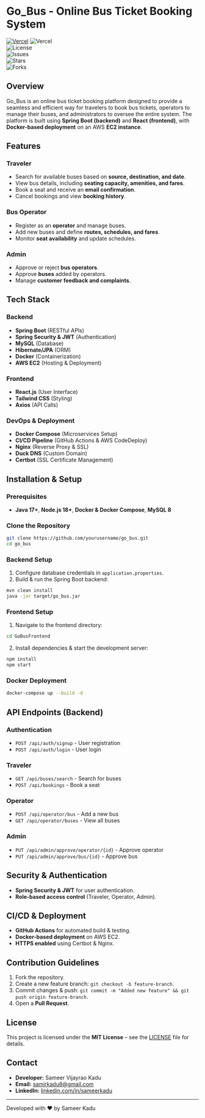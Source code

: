 # Go_Bus - Online Bus Ticket Booking System

[![Vercel](https://vercelbadge.vercel.app/api/Sameer-Kadu/Go_Bus)](https://go-bus-oarm.vercel.app/)
![Vercel](https://img.shields.io/github/deployments/Sameer-Kadu/Go_Bus/production?label=Vercel)  
![License](https://img.shields.io/github/license/Sameer-Kadu/Go_Bus)  
![Issues](https://img.shields.io/github/issues/Sameer-Kadu/Go_Bus)  
![Stars](https://img.shields.io/github/stars/Sameer-Kadu/Go_Bus?style=social)  
![Forks](https://img.shields.io/github/forks/Sameer-Kadu/Go_Bus?style=social)  






## Overview
Go_Bus is an online bus ticket booking platform designed to provide a seamless and efficient way for travelers to book bus tickets, operators to manage their buses, and administrators to oversee the entire system. The platform is built using **Spring Boot (backend)** and **React (frontend)**, with **Docker-based deployment** on an AWS **EC2 instance**.

## Features
### Traveler
- Search for available buses based on **source, destination, and date**.
- View bus details, including **seating capacity, amenities, and fares**.
- Book a seat and receive an **email confirmation**.
- Cancel bookings and view **booking history**.

### Bus Operator
- Register as an **operator** and manage buses.
- Add new buses and define **routes, schedules, and fares**.
- Monitor **seat availability** and update schedules.

### Admin
- Approve or reject **bus operators**.
- Approve **buses** added by operators.
- Manage **customer feedback and complaints**.

## Tech Stack
### Backend
- **Spring Boot** (RESTful APIs)
- **Spring Security & JWT** (Authentication)
- **MySQL** (Database)
- **Hibernate/JPA** (ORM)
- **Docker** (Containerization)
- **AWS EC2** (Hosting & Deployment)

### Frontend
- **React.js** (User Interface)
- **Tailwind CSS** (Styling)
- **Axios** (API Calls)

### DevOps & Deployment
- **Docker Compose** (Microservices Setup)
- **CI/CD Pipeline** (GitHub Actions & AWS CodeDeploy)
- **Nginx** (Reverse Proxy & SSL)
- **Duck DNS** (Custom Domain)
- **Certbot** (SSL Certificate Management)

## Installation & Setup
### Prerequisites
- **Java 17+**, **Node.js 18+**, **Docker & Docker Compose**, **MySQL 8**

### Clone the Repository
```sh
git clone https://github.com/yourusername/go_bus.git
cd go_bus
```

### Backend Setup
1. Configure database credentials in `application.properties`.
2. Build & run the Spring Boot backend:
```sh
mvn clean install
java -jar target/go_bus.jar
```

### Frontend Setup
1. Navigate to the frontend directory:
```sh
cd GoBusFrontend
```
2. Install dependencies & start the development server:
```sh
npm install
npm start
```

### Docker Deployment
```sh
docker-compose up --build -d
```

## API Endpoints (Backend)
### Authentication
- `POST /api/auth/signup` - User registration
- `POST /api/auth/login` - User login

### Traveler
- `GET /api/buses/search` - Search for buses
- `POST /api/bookings` - Book a seat

### Operator
- `POST /api/operator/bus` - Add a new bus
- `GET /api/operator/buses` - View all buses

### Admin
- `PUT /api/admin/approve/operator/{id}` - Approve operator
- `PUT /api/admin/approve/bus/{id}` - Approve bus

## Security & Authentication
- **Spring Security & JWT** for user authentication.
- **Role-based access control** (Traveler, Operator, Admin).

## CI/CD & Deployment
- **GitHub Actions** for automated build & testing.
- **Docker-based deployment** on AWS EC2.
- **HTTPS enabled** using Certbot & Nginx.

## Contribution Guidelines
1. Fork the repository.
2. Create a new feature branch: `git checkout -b feature-branch`.
3. Commit changes & push: `git commit -m "Added new feature" && git push origin feature-branch`.
4. Open a **Pull Request**.

## License
This project is licensed under the **MIT License** – see the [LICENSE](LICENSE) file for details.


## Contact
- **Developer:** Sameer Vijayrao Kadu
- **Email:** samirkadu8@gmail.com
- **LinkedIn:** [linkedin.com/in/sameerkadu](https://www.linkedin.com/in/sameer-kadu/)

---
Developed with ❤️ by Sameer Kadu

